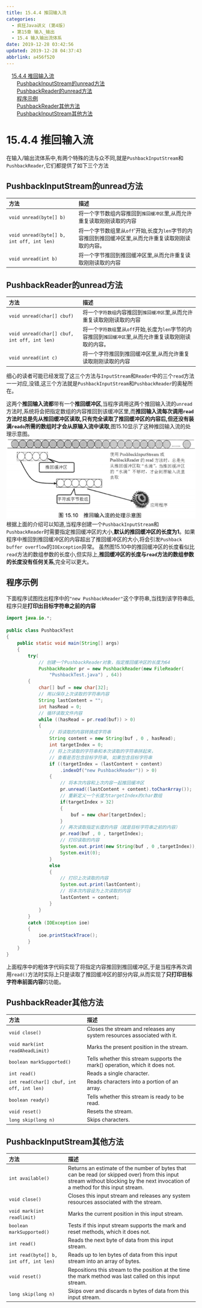 ```yaml
---
title: 15.4.4 推回输入流
categories: 
  - 疯狂Java讲义 (第4版)
  - 第15章 输入_输出
  - 15.4 输入输出流体系
date: 2019-12-28 03:42:56
updated: 2019-12-28 04:37:43
abbrlink: a456f520
---
```

<div id='my_toc'><a href="/JavaReadingNotes/a456f520/#15-4-4-推回输入流" class="header_1">15.4.4 推回输入流</a><br><a href="/JavaReadingNotes/a456f520/#PushbackInputStream的unread方法" class="header_2">PushbackInputStream的unread方法</a><br><a href="/JavaReadingNotes/a456f520/#PushbackReader的unread方法" class="header_2">PushbackReader的unread方法</a><br><a href="/JavaReadingNotes/a456f520/#程序示例" class="header_2">程序示例</a><br><a href="/JavaReadingNotes/a456f520/#PushbackReader其他方法" class="header_2">PushbackReader其他方法</a><br><a href="/JavaReadingNotes/a456f520/#PushbackInputStream其他方法" class="header_2">PushbackInputStream其他方法</a><br></div>
<style>.header_1{margin-left: 1em;}.header_2{margin-left: 2em;}.header_3{margin-left: 3em;}.header_4{margin-left: 4em;}.header_5{margin-left: 5em;}.header_6{margin-left: 6em;}</style>
<!--more-->
<script>if (navigator.platform.search('arm')==-1){document.getElementById('my_toc').style.display = 'none';}var e,p = document.getElementsByTagName('p');while (p.length>0) {e = p[0];e.parentElement.removeChild(e);}</script>

<!--end-->
# 15.4.4 推回输入流
在输入/输出流体系中,有两个特殊的流与众不同,就是`PushbackInputStream`和`PushbackReader`,它们都提供了如下三个方法

## PushbackInputStream的unread方法

|方法|描述|
|:--|:--|
|`void unread(byte[] b)`|将一个字节数组内容推回到`推回缓冲区`里,从而允许重复读取刚刚读取的内容|
|`void unread(byte[] b, int off, int len)`|将一个字节数组里从`off`'开始,长度为`len`字节的内容推回到推回缓冲区里,从而允许重复读取刚刚读取的内容。|
|`void unread(int b)`|将一个字节推回到推回缓冲区里,从而允许重复读取刚刚读取的内容|

## PushbackReader的unread方法

|方法|描述|
|:--|:--|
|`void unread(char[] cbuf)`|将一个`字符数组`内容推回到`推回缓冲区`里,从而允许重复读取刚刚读取的内容|
|`void unread(char[] cbuf, int off, int len)`|将一个`字符数组`里从`off`开始,长度为`len`字节的内容推回到`推回缓冲区`里,从而允许重复读取刚刚读取的内容。|
|`void unread(int c)`|将一个字符推回到推回缓冲区里,从而允许重复读取刚刚读取的内容|

细心的读者可能已经发现了这三个方法与`InputStream`和`Reader`中的三个`read`方法一一对应,没错,这三个方法就是`PushbackInputStream`和`PushbackReader`的奥秘所在。

这两个**推回输入流都**带有一个**推回缓冲区**,当程序调用这两个推回输入流的`unread`方法时,系统将会把指定数组的内容推回到该缓冲区里,而**推回输入流每次调用`read`方法时总是先从推回缓冲区读取,只有完全读取了推回缓冲区的内容后,但还没有装满`reado`所需的数组时才会从原输入流中读取**,图15.10显示了这种推回输入流的处理示意图。
![这里有一张图片](https://raw.githubusercontent.com/lanlan2017/images/master/JavaReadingNotes/CrazyJavaLecture4/Chapter15IO/15.4.4/1.png)
根据上面的介绍可以知道,当程序创建一个`PushbackInputStream`和`PushbackReader`时需要指定推回缓冲区的大小,**默认的推回缓冲区的长度为1**。如果程序中推回到推回缓冲区的内容超出了推回缓冲区的大小,将会引发`Pushback buffer overflow`的`IOException`异常。
虽然图15.10中的推回缓冲区的长度看似比`read`方法的数组参数的长度小,但实际上,**推回缓冲区的长度与`read`方法的数组参数的长度没有任何关系**,完全可以更大。
## 程序示例
下面程序试图找出程序中的`"new PushbackReader"`这个字符串,当找到该字符串后,程序只是**打印出目标字符串之前的内容**
```java
import java.io.*;

public class PushbackTest
{
    public static void main(String[] args)
    {
        try(
            // 创建一个PushbackReader对象，指定推回缓冲区的长度为64
            PushbackReader pr = new PushbackReader(new FileReader(
                "PushbackTest.java") , 64))
        {
            char[] buf = new char[32];
            // 用以保存上次读取的字符串内容
            String lastContent = "";
            int hasRead = 0;
            // 循环读取文件内容
            while ((hasRead = pr.read(buf)) > 0)
            {
                // 将读取的内容转换成字符串
                String content = new String(buf , 0 , hasRead);
                int targetIndex = 0;
                // 将上次读取的字符串和本次读取的字符串拼起来，
                // 查看是否包含目标字符串, 如果包含目标字符串
                if ((targetIndex = (lastContent + content)
                    .indexOf("new PushbackReader")) > 0)
                {
                    // 将本次内容和上次内容一起推回缓冲区
                    pr.unread((lastContent + content).toCharArray());
                    // 重新定义一个长度为targetIndex的char数组
                    if(targetIndex > 32)
                    {
                        buf = new char[targetIndex];
                    }
                    // 再次读取指定长度的内容（就是目标字符串之前的内容）
                    pr.read(buf , 0 , targetIndex);
                    // 打印读取的内容
                    System.out.print(new String(buf , 0 ,targetIndex));
                    System.exit(0);
                }
                else
                {
                    // 打印上次读取的内容
                    System.out.print(lastContent);
                    // 将本次内容设为上次读取的内容
                    lastContent = content;
                }
            }
        }
        catch (IOException ioe)
        {
            ioe.printStackTrace();
        }
    }
}
```
上面程序中的粗体字代码实现了将指定内容推回到推回缓冲区,于是当程序再次调用`read()`方法时实际上只是读取了推回缓冲区的部分内容,从而实现了**只打印目标字符串前面内容**的功能。


<!-- JavaReadingNotes/CrazyJavaLecture4/Chapter15IO/15.4.4/ -->
## PushbackReader其他方法

|方法|描述|
|:--|:--|
|`void close()`|Closes the stream and releases any system resources associated with it.|
|`void mark(int readAheadLimit)`|Marks the present position in the stream.|
|`boolean markSupported()`|Tells whether this stream supports the mark() operation, which it does not.|
|`int read()`|Reads a single character.|
|`int read(char[] cbuf, int off, int len)`|Reads characters into a portion of an array.|
|`boolean ready()`|Tells whether this stream is ready to be read.|
|`void reset()`|Resets the stream.|
|`long skip(long n)`|Skips characters.|


## PushbackInputStream其他方法

|方法|描述|
|:--|:--|
|`int available()`|Returns an estimate of the number of bytes that can be read (or skipped over) from this input stream without blocking by the next invocation of a method for this input stream.|
|`void close()`|Closes this input stream and releases any system resources associated with the stream.|
|`void mark(int readlimit)`|Marks the current position in this input stream.|
|`boolean markSupported()`|Tests if this input stream supports the mark and reset methods, which it does not.|
|`int read()`|Reads the next byte of data from this input stream.|
|`int read(byte[] b, int off, int len)`|Reads up to len bytes of data from this input stream into an array of bytes.|
|`void reset()`|Repositions this stream to the position at the time the mark method was last called on this input stream.|
|`long skip(long n)`|Skips over and discards n bytes of data from this input stream.|
